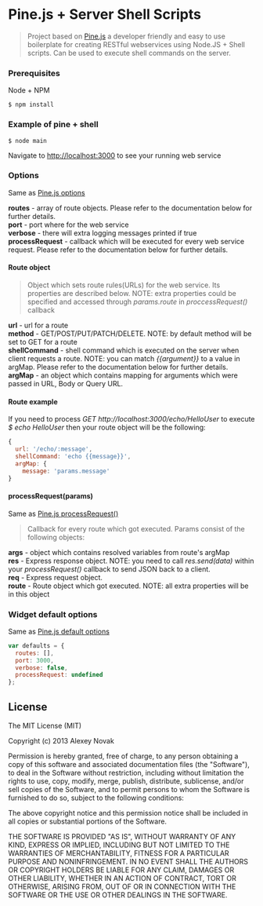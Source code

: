 Pine.js + Server Shell Scripts
========

> Project based on [Pine.js](https://github.com/anvk/Pine) a developer friendly and easy to use boilerplate for creating RESTful webservices using Node.JS + Shell scripts.
> Can be used to execute shell commands on the server.

### Prerequisites

Node + NPM

```
$ npm install
```

### Example of pine + shell

```
$ node main
```

Navigate to [http://localhost:3000](http://localhost:3000) to see your running web service

### Options

Same as [Pine.js options](https://github.com/anvk/Pine#options)

**routes** - array of route objects. Please refer to the documentation below for further details.  
**port** - port where for the web service  
**verbose** - there will extra logging messages printed if true  
**processRequest** - callback which will be executed for every web service request. Please refer to the documentation below for further details.  

#### Route object

> Object which sets route rules(URLs) for the web service. Its properties are described below. NOTE: extra properties could be specified and accessed through _params.route_ in _proccessRequest()_ callback

**url** - url for a route  
**method** - GET/POST/PUT/PATCH/DELETE. NOTE: by default method will be set to GET for a route  
**shellCommand** - shell command which is executed on the server when client requests a route. NOTE: you can match _{{argument}}_ to a value in argMap. Please refer to the documentation below for further details.  
**argMap** - an object which contains mapping for arguments which were passed in URL, Body or Query URL.  

#### Route example

If you need to process _GET http://localhost:3000/echo/HelloUser_ to execute _$ echo HelloUser_ then your route object will be the following:

```javascript
{
  url: '/echo/:message',
  shellCommand: 'echo {{message}}',
  argMap: {
    message: 'params.message'
}
```

#### processRequest(params)

Same as [Pine.js processRequest()](https://github.com/anvk/Pine#processrequestparams)

> Callback for every route which got executed. Params consist of the following objects:

**args** - object which contains resolved variables from route's argMap  
**res** - Express response object. NOTE: you need to call _res.send(data)_ within your _processRequest()_ callback to send JSON back to a client.  
**req** - Express request object.  
**route** - Route object which got executed. NOTE: all extra properties will be in this object  

### Widget default options

Same as [Pine.js default options](https://github.com/anvk/Pine#widget-default-options)

```javascript
var defaults = {
  routes: [],
  port: 3000,
  verbose: false,
  processRequest: undefined
};
```

## License
The MIT License (MIT)

Copyright (c) 2013 Alexey Novak

Permission is hereby granted, free of charge, to any person obtaining a copy of
this software and associated documentation files (the "Software"), to deal in
the Software without restriction, including without limitation the rights to
use, copy, modify, merge, publish, distribute, sublicense, and/or sell copies of
the Software, and to permit persons to whom the Software is furnished to do so,
subject to the following conditions:

The above copyright notice and this permission notice shall be included in all
copies or substantial portions of the Software.

THE SOFTWARE IS PROVIDED "AS IS", WITHOUT WARRANTY OF ANY KIND, EXPRESS OR
IMPLIED, INCLUDING BUT NOT LIMITED TO THE WARRANTIES OF MERCHANTABILITY, FITNESS
FOR A PARTICULAR PURPOSE AND NONINFRINGEMENT. IN NO EVENT SHALL THE AUTHORS OR
COPYRIGHT HOLDERS BE LIABLE FOR ANY CLAIM, DAMAGES OR OTHER LIABILITY, WHETHER
IN AN ACTION OF CONTRACT, TORT OR OTHERWISE, ARISING FROM, OUT OF OR IN
CONNECTION WITH THE SOFTWARE OR THE USE OR OTHER DEALINGS IN THE SOFTWARE.